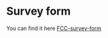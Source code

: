 # Survey form 

You can find it here [FCC-survey-form](https://abdellinasredine.github.io/FCC-survey-form/)
